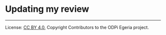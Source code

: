 <!-- SPDX-License-Identifier: CC-BY-4.0 -->
<!-- Copyright Contributors to the ODPi Egeria project. -->

# Updating my review




----
License: [CC BY 4.0](https://creativecommons.org/licenses/by/4.0/),
Copyright Contributors to the ODPi Egeria project.